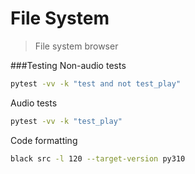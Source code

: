 # File System

> File system browser


###Testing
Non-audio tests
```bash
pytest -vv -k "test and not test_play"
```
Audio tests
```bash
pytest -vv -k "test_play"
```
Code formatting
```bash
black src -l 120 --target-version py310
```